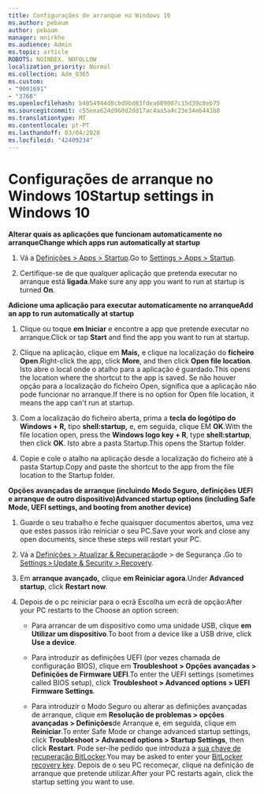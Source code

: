 ```yaml
---
title: Configurações de arranque no Windows 10
ms.author: pebaum
author: pebaum
manager: mnirkhe
ms.audience: Admin
ms.topic: article
ROBOTS: NOINDEX, NOFOLLOW
localization_priority: Normal
ms.collection: Adm_O365
ms.custom:
- "9001691"
- "3768"
ms.openlocfilehash: b4854944d8cbd9bd83fdea609007c15d39c8eb75
ms.sourcegitcommit: c55eea624d960d2dd17ac4aa5a4c23e34e6443b8
ms.translationtype: MT
ms.contentlocale: pt-PT
ms.lasthandoff: 03/04/2020
ms.locfileid: "42409234"
---
```

# <a name="startup-settings-in-windows-10"></a><span data-ttu-id="17bb5-102">Configurações de arranque no Windows 10</span><span class="sxs-lookup"><span data-stu-id="17bb5-102">Startup settings in Windows 10</span></span>

<span data-ttu-id="17bb5-103">**Alterar quais as aplicações que funcionam automaticamente no arranque**</span><span class="sxs-lookup"><span data-stu-id="17bb5-103">**Change which apps run automatically at startup**</span></span>

1. <span data-ttu-id="17bb5-104">Vá a [Definições > Apps > Startup](ms-settings:startupapps?activationSource=GetHelp).</span><span class="sxs-lookup"><span data-stu-id="17bb5-104">Go to [Settings > Apps > Startup](ms-settings:startupapps?activationSource=GetHelp).</span></span>

2. <span data-ttu-id="17bb5-105">Certifique-se de que qualquer aplicação que pretenda executar no arranque está **ligada**.</span><span class="sxs-lookup"><span data-stu-id="17bb5-105">Make sure any app you want to run at startup is turned **On**.</span></span>

<span data-ttu-id="17bb5-106">**Adicione uma aplicação para executar automaticamente no arranque**</span><span class="sxs-lookup"><span data-stu-id="17bb5-106">**Add an app to run automatically at startup**</span></span>

1. <span data-ttu-id="17bb5-107">Clique ou toque **em Iniciar** e encontre a app que pretende executar no arranque.</span><span class="sxs-lookup"><span data-stu-id="17bb5-107">Click or tap **Start** and find the app you want to run at startup.</span></span>

2. <span data-ttu-id="17bb5-108">Clique na aplicação, clique em **Mais,** e clique na localização do **ficheiro Open**.</span><span class="sxs-lookup"><span data-stu-id="17bb5-108">Right-click the app, click **More**, and then click **Open file location**.</span></span> <span data-ttu-id="17bb5-109">Isto abre o local onde o atalho para a aplicação é guardado.</span><span class="sxs-lookup"><span data-stu-id="17bb5-109">This opens the location where the shortcut to the app is saved.</span></span> <span data-ttu-id="17bb5-110">Se não houver opção para a localização do ficheiro Open, significa que a aplicação não pode funcionar no arranque.</span><span class="sxs-lookup"><span data-stu-id="17bb5-110">If there is no option for Open file location, it means the app can't run at startup.</span></span>

3. <span data-ttu-id="17bb5-111">Com a localização do ficheiro aberta, prima a **tecla do logótipo do Windows + R,** tipo **shell:startup,** e, em seguida, clique EM **OK**.</span><span class="sxs-lookup"><span data-stu-id="17bb5-111">With the file location open, press the **Windows logo key  + R**, type **shell:startup**, then click **OK**.</span></span> <span data-ttu-id="17bb5-112">Isto abre a pasta Startup.</span><span class="sxs-lookup"><span data-stu-id="17bb5-112">This opens the Startup folder.</span></span>

4. <span data-ttu-id="17bb5-113">Copie e cole o atalho na aplicação desde a localização do ficheiro até à pasta Startup.</span><span class="sxs-lookup"><span data-stu-id="17bb5-113">Copy and paste the shortcut to the app from the file location to the Startup folder.</span></span>

<span data-ttu-id="17bb5-114">**Opções avançadas de arranque (incluindo Modo Seguro, definições UEFI e arranque de outro dispositivo)**</span><span class="sxs-lookup"><span data-stu-id="17bb5-114">**Advanced startup options (including Safe Mode, UEFI settings, and booting from another device)**</span></span>

1. <span data-ttu-id="17bb5-115">Guarde o seu trabalho e feche quaisquer documentos abertos, uma vez que estes passos irão reiniciar o seu PC.</span><span class="sxs-lookup"><span data-stu-id="17bb5-115">Save your work and close any open documents, since these steps will restart your PC.</span></span>

2. <span data-ttu-id="17bb5-116">Vá a [Definições > Atualizar & Recuperação](ms-settings:recovery?activationSource=GetHelp)de > de Segurança .</span><span class="sxs-lookup"><span data-stu-id="17bb5-116">Go to [Settings > Update & Security > Recovery](ms-settings:recovery?activationSource=GetHelp).</span></span>

3. <span data-ttu-id="17bb5-117">Em **arranque avançado,** clique **em Reiniciar agora**.</span><span class="sxs-lookup"><span data-stu-id="17bb5-117">Under **Advanced startup**, click **Restart now**.</span></span> 

4. <span data-ttu-id="17bb5-118">Depois de o pc reiniciar para o ecrã Escolha um ecrã de opção:</span><span class="sxs-lookup"><span data-stu-id="17bb5-118">After your PC restarts to the Choose an option screen:</span></span>

    - <span data-ttu-id="17bb5-119">Para arrancar de um dispositivo como uma unidade USB, clique **em Utilizar um dispositivo**.</span><span class="sxs-lookup"><span data-stu-id="17bb5-119">To boot from a device like a USB drive, click **Use a device**.</span></span>

    - <span data-ttu-id="17bb5-120">Para introduzir as definições UEFI (por vezes chamada de configuração BIOS), clique em **Troubleshoot > Opções avançadas > Definições de Firmware UEFI**.</span><span class="sxs-lookup"><span data-stu-id="17bb5-120">To enter the UEFI settings (sometimes called BIOS setup), click **Troubleshoot > Advanced options > UEFI Firmware Settings**.</span></span> 

    - <span data-ttu-id="17bb5-121">Para introduzir o Modo Seguro ou alterar as definições avançadas de arranque, clique em **Resolução de problemas > opções avançadas > Definições**de Arranque e, em seguida, clique em **Reiniciar**.</span><span class="sxs-lookup"><span data-stu-id="17bb5-121">To enter Safe Mode or change advanced startup settings, click **Troubleshoot > Advanced options > Startup Settings**, then click **Restart**.</span></span> <span data-ttu-id="17bb5-122">Pode ser-lhe pedido que introduza a [sua chave de recuperação BitLocker](https://support.microsoft.com/help/4026181/windows-10-find-my-bitlocker-recovery-key).</span><span class="sxs-lookup"><span data-stu-id="17bb5-122">You may be asked to enter your [BitLocker recovery key](https://support.microsoft.com/help/4026181/windows-10-find-my-bitlocker-recovery-key).</span></span> <span data-ttu-id="17bb5-123">Depois de o seu PC recomeçar, clique na definição de arranque que pretende utilizar.</span><span class="sxs-lookup"><span data-stu-id="17bb5-123">After your PC restarts again, click the startup setting you want to use.</span></span>